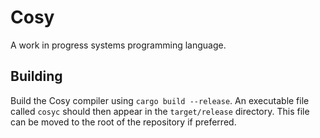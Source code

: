 # Cosy

A work in progress systems programming language.

## Building

Build the Cosy compiler using `cargo build --release`. An executable file called `cosyc` should then appear in the `target/release` directory. This file can be moved to the root of the repository if preferred.
